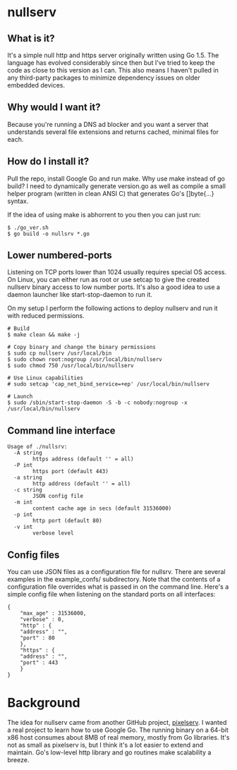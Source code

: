 # nullserv

## What is it?
It's a simple null http and https server originally written using Go 1.5.
The language has evolved considerably since then but I've tried to keep
the code as close to this version as I can. This also means I haven't
pulled in any third-party packages to minimize dependency issues on
older embedded devices.

## Why would I want it?
Because you're running a DNS ad blocker and you want a server that
understands several file extensions and returns cached, minimal files for
each.

## How do I install it?
Pull the repo, install Google Go and run make. Why use make instead of
go build? I need to dynamically generate version.go as well as compile
a small helper program (written in clean ANSI C) that generates Go's
[]byte{...} syntax.

If the idea of using make is abhorrent to you then you can just run:
```
$ ./go_ver.sh
$ go build -o nullsrv *.go
```

## Lower numbered-ports
Listening on TCP ports lower than 1024 usually requires special OS access.
On Linux, you can either run as root or use setcap to give the created
nullserv binary access to low number ports. It's also a good idea to use
a daemon launcher like start-stop-daemon to run it.

On my setup I perform the following actions to deploy nullserv and run it
with reduced permissions.

```
# Build
$ make clean && make -j

# Copy binary and change the binary permissions
$ sudo cp nullserv /usr/local/bin
$ sudo chown root:nogroup /usr/local/bin/nullserv
$ sudo chmod 750 /usr/local/bin/nullserv

# Use Linux capabilities
# sudo setcap 'cap_net_bind_service=+ep' /usr/local/bin/nullserv

# Launch
$ sudo /sbin/start-stop-daemon -S -b -c nobody:nogroup -x /usr/local/bin/nullserv
```

## Command line interface
```
Usage of ./nullsrv:
  -A string
    	https address (default '' = all)
  -P int
    	https port (default 443)
  -a string
    	http address (default '' = all)
  -c string
    	JSON config file
  -m int
    	content cache age in secs (default 31536000)
  -p int
    	http port (default 80)
  -v int
    	verbose level
```

## Config files
You can use JSON files as a configuration file for nullsrv. There are several
examples in the example_confs/ subdirectory.  Note that the contents of a
configuration file overrides what is passed in on the command line. Here's
a simple config file when listening on the standard ports on all interfaces:
```
{
    "max_age" : 31536000,
    "verbose" : 0,
    "http" : {
	"address" : "",
	"port" : 80
    },
    "https" : {
	"address" : "",
	"port" : 443
    }
}
```

# Background
The idea for nullserv came from another GitHub project,
[pixelserv](https://github.com/h0tw1r3/pixelserv). I wanted a real project
to learn how to use Google Go. The running binary on a 64-bit x86 host
consumes about 8MB of real memory, mostly from Go libraries. It's not as
small as pixelserv is, but I think it's a lot easier to extend and
maintain. Go's low-level http library and go routines make scalability
a breeze.
